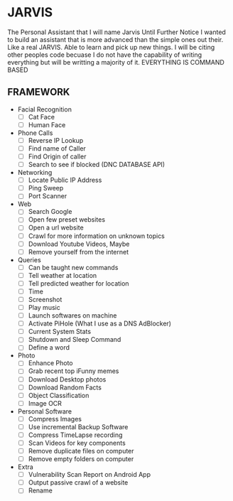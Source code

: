 # JARVIS
 The Personal Assistant that I will name Jarvis Until Further Notice
 I wanted to build an assistant that is more advanced than the simple ones out their. Like a real JARVIS. Able to learn and pick up new things. I will be citing other peoples code becuase I do not have the capability of writing everything but will be writting a majority of it.
EVERYTHING IS COMMAND BASED

## FRAMEWORK

- Facial Recognition
  - [ ] Cat Face
  - [ ] Human Face

- Phone Calls
  - [ ] Reverse IP Lookup
  - [ ] Find name of Caller
  - [ ] Find Origin of caller
  - [ ] Search to see if blocked (DNC DATABASE API)
  
- Networking
  - [ ] Locate Public IP Address
  - [ ] Ping Sweep
  - [ ] Port Scanner
  
- Web
  - [ ] Search Google
  - [ ] Open few preset websites
  - [ ] Open a url website
  - [ ] Crawl for more information on unknown topics
  - [ ] Download Youtube Videos, Maybe
  - [ ] Remove yourself from the internet
  
- Queries
  - [ ] Can be taught new commands
  - [ ] Tell weather at location
  - [ ] Tell predicted weather for location
  - [ ] Time
  - [ ] Screenshot
  - [ ] Play music
  - [ ] Launch softwares on machine
  - [ ] Activate PiHole (What I use as a DNS AdBlocker)
  - [ ] Current System Stats
  - [ ] Shutdown and Sleep Command
  - [ ] Define a word
  
- Photo
  - [ ] Enhance Photo
  - [ ] Grab recent top iFunny memes
  - [ ] Download Desktop photos
  - [ ] Download Random Facts
  - [ ] Object Classification
  - [ ] Image OCR

- Personal Software
  - [ ] Compress Images
  - [ ] Use incremental Backup Software
  - [ ] Compress TimeLapse recording
  - [ ] Scan Videos for key components
  - [ ] Remove duplicate files on computer
  - [ ] Remove empty folders on computer
  
- Extra
  - [ ] Vulnerability Scan Report on Android App
  - [ ] Output passive crawl of a website
  - [ ] Rename

